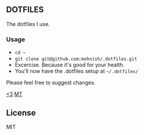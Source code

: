 ## DOTFILES

The dotfiles I use.

### Usage

- `cd ~`
- `git clone git@github.com:mohnish/.dotfiles.git`
- Excercise. Because it's good for your health.
- You'll now have the .dotfiles setup at `~/.dotfiles/`

Please feel free to suggest changes.

[<3](http://twitter.com/arrowgunz) [MT](http://mohni.sh)

## License

MIT

